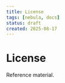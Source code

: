 ```yaml
---
title: License
tags: [nebula, docs]
status: draft
created: 2025-08-17
---
```


# License

Reference material.
